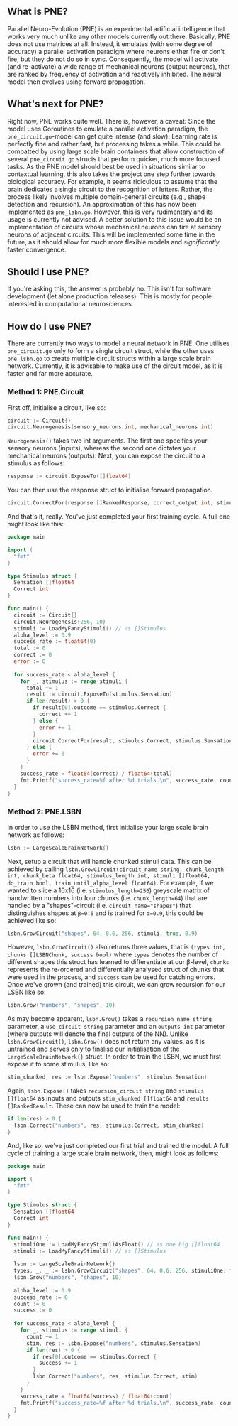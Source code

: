 ## What is PNE?
Parallel Neuro-Evolution (PNE) is an experimental artificial intelligence that works very much unlike any other models currently out there. Basically, PNE does not use matrices at all. Instead, it emulates (with some degree of accuracy) a parallel activation paradigm where neurons either fire or don't fire, but they do not do so in sync. Consequently, the model will activate (and re-activate) a wide range of mechanical neurons (output neurons), that are ranked by frequency of activation and reactively inhibited. The neural model then evolves using forward propagation.

## What's next for PNE?
Right now, PNE works quite well. There is, however, a caveat: Since the model uses Goroutines to emulate a parallel activation paradigm, the `pne_circuit.go`-model can get quite intense (and slow). Learning rate is perfectly fine and rather fast, but processing takes a while. This could be combatted by using large scale brain containers that allow construction of several `pne_circuit.go` structs that perform quicker, much more focused tasks. As the PNE model should best be used in situations similar to contextual learning, this also takes the project one step further towards biological accuracy. For example, it seems ridiculous to assume that the brain dedicates a single circuit to the recognition of letters. Rather, the process likely involves multiple domain-general circuits (e.g., shape detection and recursion). An approximation of this has now been implemented as `pne_lsbn.go`. However, this is very rudimentary and its usage is currently not advised. A better solution to this issue would be an implementation of circuits whose mechanical neurons can fire at sensory neurons of adjacent circuits. This will be implemented some time in the future, as it should allow for much more flexible models and *significantly* faster convergence.

## Should I use PNE?
If you're asking this, the answer is probably no. This isn't for software development (let alone production releases). This is mostly for people interested in computational neurosciences.

## How do I use PNE?
There are currently two ways to model a neural network in PNE. One utilises `pne_circuit.go` only to form a single circuit struct, while the other uses `pne_lsbn.go` to create multiple circuit structs within a large scale brain network. Currently, it is advisable to make use of the circuit model, as it is faster and far more accurate.

### Method 1: PNE.Circuit
First off, initialise a circuit, like so:
```go
circuit := Circuit{}
circuit.Neurogenesis(sensory_neurons int, mechanical_neurons int)
```
`Neurogenesis()` takes two int arguments. The first one specifies your sensory neurons (inputs), whereas the second one dictates your mechanical neurons (outputs).
Next, you can expose the circuit to a stimulus as follows:
```go
response := circuit.ExposeTo([]float64)
```
You can then use the response struct to initialise forward propagation.
```go
circuit.CorrectFor(response []RankedResponse, correct_output int, stimulus []float64)
```
And that's it, really. You've just completed your first training cycle. A full one might look like this:
```go
package main

import (
  "fmt"
)

type Stimulus struct {
  Sensation []float64
  Correct int
}

func main() {
  circuit := Circuit{}
  circuit.Neurogenesis(256, 10)
  stimuli := LoadMyFancyStimuli() // as []Stimulus
  alpha_level := 0.9
  success_rate := float64(0)
  total := 0
  correct := 0
  error := 0
  
  for success_rate < alpha_level {
    for _, stimulus := range stimuli {
      total += 1
      result := circuit.ExposeTo(stimulus.Sensation)
      if len(result) > 0 {
        if result[0].outcome == stimulus.Correct {
          correct += 1
        } else {
          error += 1
        }
        circuit.CorrectFor(result, stimulus.Correct, stimulus.Sensation)
      } else {
        error += 1
      }
    }
    success_rate = float64(correct) / float64(total)
    fmt.Printf("success_rate=%f after %d trials.\n", success_rate, count)
  }
}
```

### Method 2: PNE.LSBN
In order to use the LSBN method, first initialise your large scale brain network as follows:
```go
lsbn := LargeScaleBrainNetwork{}
```
Next, setup a circuit that will handle chunked stimuli data. This can be achieved by calling `lsbn.GrowCircuit(circuit_name string, chunk_length int, chunk_beta float64, stimulus_length int, stimuli []float64, do_train bool, train_until_alpha_level float64)`. For example, if we wanted to slice a 16x16 (i.e. `stimulus_length=256`) greyscale matrix of handwritten numbers into four chunks (i.e. `chunk_length=64`) that are handled by a "shapes"-circuit (i.e. `circuit_name="shapes"`) that distinguishes shapes at `β=0.6` and is trained for `α=0.9`, this could be achieved like so:
```go
lsbn.GrowCircuit("shapes", 64, 0.6, 256, stimuli, true, 0.9)
```
However, `lsbn.GrowCircuit()` also returns three values, that is `(types int, chunks []LSBNChunk, success bool)` where `types` denotes the number of different shapes this struct has learned to differentiate at our β-level, `chunks` represents the re-ordered and differentially analysed struct of chunks that were used in the process, and `success` can be used for catching errors.
Once we've grown (and trained) this circuit, we can grow recursion for our LSBN like so:
```go
lsbn.Grow("numbers", "shapes", 10)
```
As may become apparent, `lsbn.Grow()` takes a `recursion_name string` parameter, a `use_circuit string` parameter and an `outputs int` parameter (where outputs will denote the final outputs of the NN). Unlike `lsbn.GrowCircuit()`, `lsbn.Grow()` does not return any values, as it is untrained and serves only to finalise our initialisation of the `LargeScaleBrainNetwork{}` struct. In order to train the LSBN, we must first expose it to some stimulus, like so:
```go
stim_chunked, res := lsbn.Expose("numbers", stimulus.Sensation)
```
Again, `lsbn.Expose()` takes `recursion_circuit string` and `stimulus []float64` as inputs and outputs `stim_chunked []float64` and `results []RankedResult`. These can now be used to train the model:
```go
if len(res) > 0 {
  lsbn.Correct("numbers", res, stimulus.Correct, stim_chunked)
}
```
And, like so, we've just completed our first trial and trained the model. A full cycle of training a large scale brain network, then, might look as follows:
```go
package main

import (
  "fmt"
)

type Stimulus struct {
  Sensation []float64
  Correct int
}

func main() {
  stimuliOne := LoadMyFancyStimuliAsFloat() // as one big []float64
  stimuli := LoadMyFancyStimuli() // as []Stimulus
  
  lsbn := LargeScaleBrainNetwork{}
  types, _, _ := lsbn.GrowCircuit("shapes", 64, 0.6, 256, stimuliOne, true, 0.9)
  lsbn.Grow("numbers", "shapes", 10)
  
  alpha_level := 0.9
  success_rate := 0
  count := 0
  success := 0
  
  for success_rate < alpha_level {
    for _, stimulus := range stimuli {
      count += 1
      stim, res := lsbn.Expose("numbers", stimulus.Sensation)
      if len(res) > 0 {
        if res[0].outcome == stimulus.Correct {
          success += 1
        }
        lsbn.Correct("numbers", res, stimulus.Correct, stim)
      }
    }
    success_rate = float64(success) / float64(count)
    fmt.Printf("success_rate=%f after %d trials.\n", success_rate, count)
  }
}
```